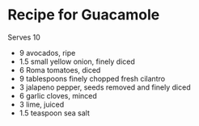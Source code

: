 # Recipe for Guacamole
Serves 10

- 9 avocados, ripe
- 1.5 small yellow onion, finely diced
- 6 Roma tomatoes, diced
- 9 tablespoons finely chopped fresh cilantro
- 3 jalapeno pepper, seeds removed and finely diced
- 6 garlic cloves, minced
- 3 lime, juiced
- 1.5 teaspoon sea salt
